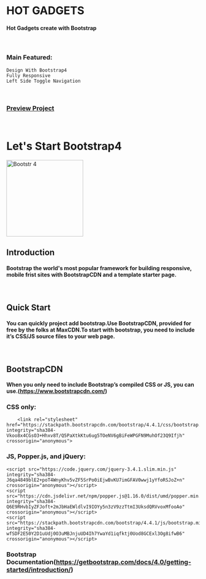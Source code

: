# HOT GADGETS

#### Hot Gadgets create with Bootstrap

<br />

### Main Featured:
    Design With Bootstrap4
    Fully Responsive 
    Left Side Toggle Navigation

<br />

### [Preview Project](https://romanakhatun.github.io/hot-gadgets/)

  <br/>                          
                            
# Let's Start Bootstrap4

<img src="https://gumpyguy.files.wordpress.com/2019/07/boostrap-4.png?resize=334%2C334" data-canonical-src="https://gumpyguy.files.wordpress.com/2019/07/boostrap-4.png?resize=334%2C334" width="200" height="200" title="Bootstr 4"/>

<br/>

## Introduction

#### Bootstrap the world's most popular framework for building responsive, mobile frist sites with BootstrapCDN and a template starter page.
<br/>

## Quick Start

#### You can quickly project add bootstrap.Use BootstrapCDN, provided for free by the folks at MaxCDN.To start with bootstrap, you need to include it’s CSS/JS source files to your web page.

<br/>

## BootstrapCDN

#### When you only need to include Bootstrap’s compiled CSS or JS, you can use.(https://www.bootstrapcdn.com/)

### CSS only:
        <link rel="stylesheet" href="https://stackpath.bootstrapcdn.com/bootstrap/4.4.1/css/bootstrap.min.css" integrity="sha384-Vkoo8x4CGsO3+Hhxv8T/Q5PaXtkKtu6ug5TOeNV6gBiFeWPGFN9MuhOf23Q9Ifjh" crossorigin="anonymous">

### JS, Popper.js, and jQuery:
    <script src="https://code.jquery.com/jquery-3.4.1.slim.min.js" integrity="sha384-J6qa4849blE2+poT4WnyKhv5vZF5SrPo0iEjwBvKU7imGFAV0wwj1yYfoRSJoZ+n" crossorigin="anonymous"></script>
    <script src="https://cdn.jsdelivr.net/npm/popper.js@1.16.0/dist/umd/popper.min.js" integrity="sha384-Q6E9RHvbIyZFJoft+2mJbHaEWldlvI9IOYy5n3zV9zzTtmI3UksdQRVvoxMfooAo" crossorigin="anonymous"></script>
    <script src="https://stackpath.bootstrapcdn.com/bootstrap/4.4.1/js/bootstrap.min.js" integrity="sha384-wfSDF2E50Y2D1uUdj0O3uMBJnjuUD4Ih7YwaYd1iqfktj0Uod8GCExl3Og8ifwB6" crossorigin="anonymous"></script>

### Bootstrap Documentation(https://getbootstrap.com/docs/4.0/getting-started/introduction/)
